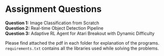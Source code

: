 # Assignment Questions

**Question 1:** Image Classification from Scratch  
**Question 2:** Real-time Object Detection Pipeline  
**Question 3:** Adaptive RL Agent for Atari Breakout with Dynamic Difficulty

Please find attached the pdf in each folder for explanation of the programs.  
`requirements.txt` contains all the libraries used while solving the problems.  

